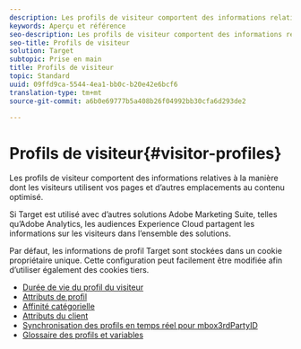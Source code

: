 ```yaml
---
description: Les profils de visiteur comportent des informations relatives à la manière dont les visiteurs utilisent vos pages et d’autres emplacements au contenu optimisé.
keywords: Aperçu et référence
seo-description: Les profils de visiteur comportent des informations relatives à la manière dont les visiteurs utilisent vos pages et d’autres emplacements au contenu optimisé.
seo-title: Profils de visiteur
solution: Target
subtopic: Prise en main
title: Profils de visiteur
topic: Standard
uuid: 09ffd9ca-5544-4ea1-bb0c-b20e42e6bcf6
translation-type: tm+mt
source-git-commit: a6b0e69777b5a408b26f04992bb30cfa6d293de2

---
```



# Profils de visiteur{#visitor-profiles}

Les profils de visiteur comportent des informations relatives à la manière dont les visiteurs utilisent vos pages et d’autres emplacements au contenu optimisé.

Si Target est utilisé avec d’autres solutions Adobe Marketing Suite, telles qu’Adobe Analytics, les audiences Experience Cloud partagent les informations sur les visiteurs dans l’ensemble des solutions.

Par défaut, les informations de profil Target sont stockées dans un cookie propriétaire unique. Cette configuration peut facilement être modifiée afin d’utiliser également des cookies tiers.

- [Durée de vie du profil du visiteur](visitor-profile-lifetime.md)
- [Attributs de profil](profile-parameters.md)
- [Affinité catégorielle](category-affinity.md)
- [Attributs du client](working-with-customer-attributes.md)
- [Synchronisation des profils en temps réel pour mbox3rdPartyID](3rd-party-id.md)
- [Glossaire des profils et variables](variables-profiles-parameters-methods.md)
